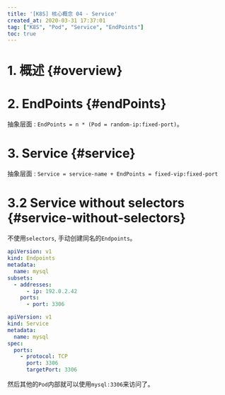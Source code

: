 ```yaml
---
title: '[K8S] 核心概念 04 - Service'
created_at: 2020-03-31 17:37:01
tag: ["K8S", "Pod", "Service", "EndPoints"]
toc: true
---
```


# 1. 概述 {#overview}

# 2. EndPoints {#endPoints}

抽象层面 : `EndPoints = n * (Pod = random-ip:fixed-port)`。

# 3. Service {#service}

抽象层面 : `Service = service-name + EndPoints = fixed-vip:fixed-port`

# 3.2 Service without selectors {#service-without-selectors}

不使用`selectors`, 手动创建同名的`Endpoints`。

```yml
apiVersion: v1
kind: Endpoints
metadata:
  name: mysql
subsets:
  - addresses:
      - ip: 192.0.2.42
    ports:
      - port: 3306
```

```yml
apiVersion: v1
kind: Service
metadata:
  name: mysql
spec:
  ports:
    - protocol: TCP
      port: 3306
      targetPort: 3306
```

然后其他的`Pod`内部就可以使用`mysql:3306`来访问了。
